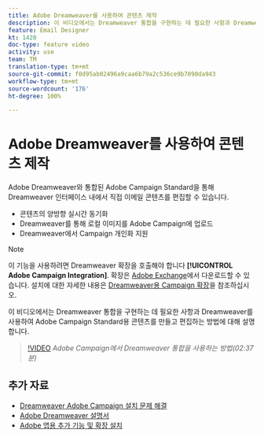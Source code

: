 ```yaml
---
title: Adobe Dreamweaver를 사용하여 콘텐츠 제작
description: 이 비디오에서는 Dreamweaver 통합을 구현하는 데 필요한 사항과 Dreamweaver를 사용하여 Adobe Campaign Standard용 콘텐츠를 만들고 편집하는 방법에 대해 설명합니다.
feature: Email Designer
kt: 1420
doc-type: feature video
activity: use
team: TM
translation-type: tm+mt
source-git-commit: f0d95ab02496a9caa6b79a2c536ce9b7090da943
workflow-type: tm+mt
source-wordcount: '176'
ht-degree: 100%

---
```



# Adobe Dreamweaver를 사용하여 콘텐츠 제작

Adobe Dreamweaver와 통합된 Adobe Campaign Standard을 통해 Dreamweaver 인터페이스 내에서 직접 이메일 콘텐츠를 편집할 수 있습니다.

* 콘텐츠의 양방향 실시간 동기화
* Dreamweaver를 통해 로컬 이미지를 Adobe Campaign에 업로드
* Dreamweaver에서 Campaign 개인화 지원

>[!NOTE]
>
>이 기능을 사용하려면 Dreamweaver 확장을 호출해야 합니다 **[!UICONTROL Adobe Campaign Integration]**. 확장은 [Adobe Exchange](https://exchange.adobe.com/creativecloud.html#search)에서 다운로드할 수 있습니다. 설치에 대한 자세한 내용은 [Dreamweaver용 Campaign 확장](https://helpx.adobe.com/kr/dreamweaver/using/working-with-dreamweaver-and-campaign.html)을 참조하십시오.

이 비디오에서는 Dreamweaver 통합을 구현하는 데 필요한 사항과 Dreamweaver를 사용하여 Adobe Campaign Standard용 콘텐츠를 만들고 편집하는 방법에 대해 설명합니다.

>[!VIDEO](https://video.tv.adobe.com/v/23121?quality=12)
*Adobe Campaign에서 Dreamweaver 통합을 사용하는 방법(02:37분)*

## 추가 자료

* [Dreamweaver Adobe Campaign 설치 문제 해결](https://helpx.adobe.com/kr/dreamweaver/kb/dreamweaver-campaign-integration-issue.html)
* [Adobe Dreamweaver 설명서](https://helpx.adobe.com/kr/dreamweaver/using/working-with-dreamweaver-and-campaign.html)
* [Adobe 앱용 추가 기능 및 확장 설치](https://helpx.adobe.com/kr/creative-cloud/kb/installingextensionsandaddons.html)
